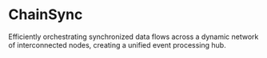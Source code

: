 # ChainSync
Efficiently orchestrating synchronized data flows across a dynamic network of interconnected nodes, creating a unified event processing hub.
